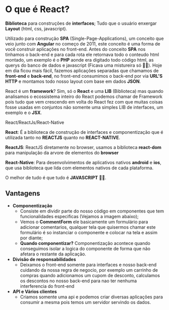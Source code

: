 # O que é React?
**Biblioteca** para construções de **interfaces**;
Tudo que o usuário enxergar **Layout** (html, css, javascript).

Utilizado para construção **SPA** (Single-Page-Applications), um conceito que veio junto com **Angular** no começo de 2011, este conceito é uma forma de você construir aplicações no front-end. Antes do conceito **SPA** nos tinhamos o back-end e para cada rota ele retornava todo o conteudo html montado, um exemplo é o **PHP** aonde era digitado todo código html, as querys do banco de dados e javascript (Ficava uma mistureira só 🤢🤢). Hoje em dia ficou mais fácil, fazemos aplicações separadas que chamamos de **front-end** e **back-end**, no front-end consumimos o back-end por via **URL'S HTTP** e montamos todo nosso layout com base em dados **JSON**.

React é um **framework**?
Sim, só o **React** e uma **LIB** (Biblioteca) mas quando analisamos o ecossistema inteiro do React podemos chamar de Framework pois tudo que vem crescendo em volta do React fez com que muitas coisas fosse usadas em conjuntos não somente uma simples LIB de interfaces, um exemplo e o **JSX**.

React/ReactJs/React-Native

**React**: É a biblioteca de construção de interfaces e componentização que é utilizada tanto no **REACTJS** quanto no **REACT-NATIVE**.

**ReactJS**: ReactJS diretamente no browser, usamos a biblioteca **react-dom** para manipulação da arvore de elementos do **browser**

**React-Native**: Para desenvolvimentos de aplicativos nativos **android** e **ios**, que usa biblioteca que lida com elementos nativos de cada plataforma.

O melhor de tudo é que tudo é **JAVASCRIPT** 🚀🚀.

## Vantagens
- **Componentização**
  - Consiste em dividir parte do nosso código em componentes que tem funcionalidades especificas (Vejamos a imagem abaixo);
  - Vemos o **CommentForm** ele basicamente um formulário para adicionar comentarios, qualquer tela que quisermos chamar este formulário é so instanciar o componente e colocar na tela e assim por diante;
  - **Quando componentizar?** Componentização acontece quando conseguimos isolar a logica do componente de forma que não afetara o restante da aplicação.
- **Divisão de responsabilidades**
  - Deixamos o front-end somente para interfaces e nosso back-end cuidando da nossa regra de negocio, por exemplo um carrinho de compras quando adicionamos um cupom de desconto, calculamos os descontos no nosso back-end para nao ter nenhuma interferencia do front-end
- **API e Vários clientes**
  - Criamos somente uma api e podemos criar diversas aplicações para consumir a mesma pois temos um servidor servindo os dados.
